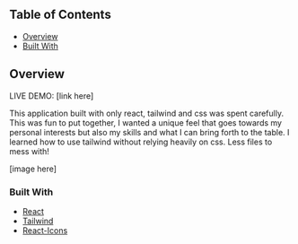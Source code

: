 ## Table of Contents

- [Overview](#overview)
- [Built With](#built-with)

## Overview
LIVE DEMO: [link here]

This application built with only react, tailwind and css was spent carefully. This was fun to put together, I wanted a unique feel that goes towards my personal interests but also my skills and what I can bring forth to the table. I learned how to use tailwind without relying heavily on css. Less files to mess with!

[image here]

### Built With
- [React](https://reactjs.org/)
- [Tailwind](https://tailwindcss.com/)
- [React-Icons](https://react-icons.github.io/react-icons)